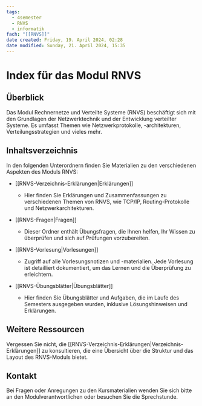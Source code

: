```yaml
---
tags:
  - 4semester
  - RNVS
  - informatik
fach: "[[RNVS]]"
date created: Friday, 19. April 2024, 02:28
date modified: Sunday, 21. April 2024, 15:35
---
```


# Index für das Modul RNVS

## Überblick
Das Modul Rechnernetze und Verteilte Systeme (RNVS) beschäftigt sich mit den Grundlagen der Netzwerktechnik und der Entwicklung verteilter Systeme. Es umfasst Themen wie Netzwerkprotokolle, -architekturen, Verteilungsstrategien und vieles mehr.

## Inhaltsverzeichnis
In den folgenden Unterordnern finden Sie Materialien zu den verschiedenen Aspekten des Moduls RNVS:

- [[RNVS-Verzeichnis-Erklärungen|Erklärungen]]
  - Hier finden Sie Erklärungen und Zusammenfassungen zu verschiedenen Themen von RNVS, wie TCP/IP, Routing-Protokolle und Netzwerkarchitekturen.

- [[RNVS-Fragen|Fragen]]
  - Dieser Ordner enthält Übungsfragen, die Ihnen helfen, Ihr Wissen zu überprüfen und sich auf Prüfungen vorzubereiten.

- [[RNVS-Vorlesung|Vorlesungen]]
  - Zugriff auf alle Vorlesungsnotizen und -materialien. Jede Vorlesung ist detailliert dokumentiert, um das Lernen und die Überprüfung zu erleichtern.

- [[RNVS-Übungsblätter|Übungsblätter]]
  - Hier finden Sie Übungsblätter und Aufgaben, die im Laufe des Semesters ausgegeben wurden, inklusive Lösungshinweisen und Erklärungen.

## Weitere Ressourcen
Vergessen Sie nicht, die [[RNVS-Verzeichnis-Erklärungen|Verzeichnis-Erklärungen]] zu konsultieren, die eine Übersicht über die Struktur und das Layout des RNVS-Moduls bietet.

## Kontakt
Bei Fragen oder Anregungen zu den Kursmaterialien wenden Sie sich bitte an den Modulverantwortlichen oder besuchen Sie die Sprechstunde.

